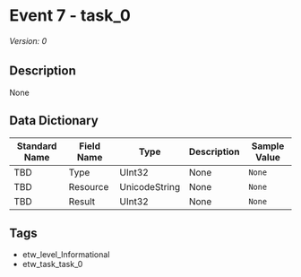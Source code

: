 # Event 7 - task_0
###### Version: 0

## Description
None

## Data Dictionary
|Standard Name|Field Name|Type|Description|Sample Value|
|---|---|---|---|---|
|TBD|Type|UInt32|None|`None`|
|TBD|Resource|UnicodeString|None|`None`|
|TBD|Result|UInt32|None|`None`|

## Tags
* etw_level_Informational
* etw_task_task_0